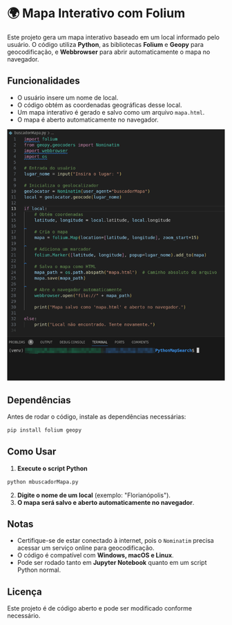 # 🌍 Mapa Interativo com Folium

Este projeto gera um mapa interativo baseado em um local informado pelo usuário. O código utiliza **Python**, as bibliotecas **Folium** e **Geopy** para geocodificação, e **Webbrowser** para abrir automaticamente o mapa no navegador.

## Funcionalidades
- O usuário insere um nome de local.
- O código obtém as coordenadas geográficas desse local.
- Um mapa interativo é gerado e salvo como um arquivo `mapa.html`.
- O mapa é aberto automaticamente no navegador.

![Exemplo](assets/animacao.gif)

## Dependências
Antes de rodar o código, instale as dependências necessárias:
```bash
pip install folium geopy
```

## Como Usar
1. **Execute o script Python**
```bash
python mbuscadorMapa.py
```
2. **Digite o nome de um local** (exemplo: "Florianópolis").
3. **O mapa será salvo e aberto automaticamente no navegador**.


## Notas
- Certifique-se de estar conectado à internet, pois o `Nominatim` precisa acessar um serviço online para geocodificação.
- O código é compatível com **Windows, macOS e Linux**.
- Pode ser rodado tanto em **Jupyter Notebook** quanto em um script Python normal.

## Licença
Este projeto é de código aberto e pode ser modificado conforme necessário.